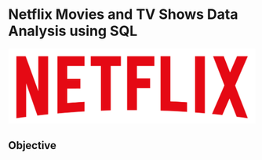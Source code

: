 # Netflix Movies and TV Shows Data Analysis using SQL
![Netflix Logo](https://github.com/shashanksk63672/Netflix_DA/blob/main/logo.png)
## Objective
